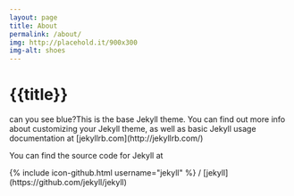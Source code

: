 ```yaml
---
layout: page
title: About
permalink: /about/
img: http://placehold.it/900x300
img-alt: shoes
---
```


<div class="container">
	<h1 class="about-title">{{title}}</h1>
	<p>can you see blue?This is the base Jekyll theme. You can find out more info about customizing your Jekyll theme, as well as basic Jekyll usage documentation at [jekyllrb.com](http://jekyllrb.com/)</p>
	<p>You can find the source code for Jekyll at</p>
	{% include icon-github.html username="jekyll" %} /
	[jekyll](https://github.com/jekyll/jekyll)</p>
</div>


